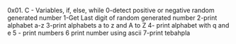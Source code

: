 0x01. C - Variables, if, else, while
0-detect positive or negative random generated number
1-Get Last digit of  random generated number
2-print alphabet a-z
3-print alphabets a to z and A to Z
4- print alphabet with q  and e
5 - print numbers
6 print number using ascii
7-print tebahpla
